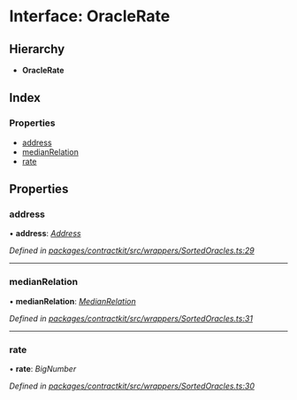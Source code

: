 # Interface: OracleRate

## Hierarchy

* **OracleRate**

## Index

### Properties

* [address](_wrappers_sortedoracles_.oraclerate.md#address)
* [medianRelation](_wrappers_sortedoracles_.oraclerate.md#medianrelation)
* [rate](_wrappers_sortedoracles_.oraclerate.md#rate)

## Properties

###  address

• **address**: *[Address](../modules/_base_.md#address)*

*Defined in [packages/contractkit/src/wrappers/SortedOracles.ts:29](https://github.com/celo-org/celo-monorepo/blob/master/packages/contractkit/src/wrappers/SortedOracles.ts#L29)*

___

###  medianRelation

• **medianRelation**: *[MedianRelation](../enums/_wrappers_sortedoracles_.medianrelation.md)*

*Defined in [packages/contractkit/src/wrappers/SortedOracles.ts:31](https://github.com/celo-org/celo-monorepo/blob/master/packages/contractkit/src/wrappers/SortedOracles.ts#L31)*

___

###  rate

• **rate**: *BigNumber*

*Defined in [packages/contractkit/src/wrappers/SortedOracles.ts:30](https://github.com/celo-org/celo-monorepo/blob/master/packages/contractkit/src/wrappers/SortedOracles.ts#L30)*

